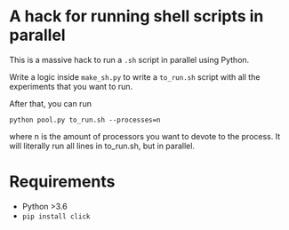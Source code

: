 # A hack for running shell scripts in parallel

This is a massive hack to run a `.sh` script in parallel using Python.

Write a logic inside `make_sh.py` to write a `to_run.sh` script with all the experiments that you want to run.

After that, you can run

```
python pool.py to_run.sh --processes=n
```

where n is the amount of processors you want to devote to the process. It will literally run all lines in to_run.sh, but in parallel.

# Requirements

- Python >3.6
- `pip install click`
